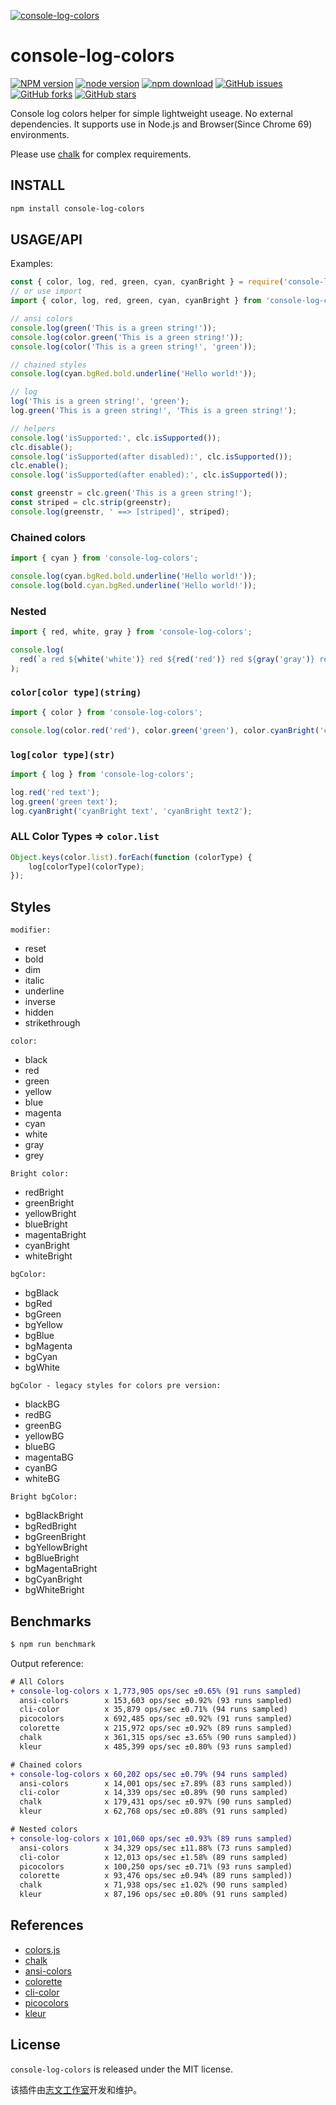 [![console-log-colors](https://nodei.co/npm/console-log-colors.png)][download-url]

# console-log-colors

[![NPM version][npm-badge]][npm-url]
[![node version][node-badge]][node-url]
[![npm download][download-badge]][download-url]
[![GitHub issues][issues-badge]][issues-url]
[![GitHub forks][forks-badge]][forks-url]
[![GitHub stars][stars-badge]][stars-url]

Console log colors helper for simple lightweight useage. No external dependencies. It supports use in Node.js and Browser(Since Chrome 69) environments.

Please use [chalk](https://github.com/chalk/chalk) for complex requirements.

## INSTALL

```bash
npm install console-log-colors
```

## USAGE/API

Examples:

```js
const { color, log, red, green, cyan, cyanBright } = require('console-log-colors');
// or use import
import { color, log, red, green, cyan, cyanBright } from 'console-log-colors';

// ansi colors
console.log(green('This is a green string!'));
console.log(color.green('This is a green string!'));
console.log(color('This is a green string!', 'green'));

// chained styles
console.log(cyan.bgRed.bold.underline('Hello world!'));

// log
log('This is a green string!', 'green');
log.green('This is a green string!', 'This is a green string!');

// helpers
console.log('isSupported:', clc.isSupported());
clc.disable();
console.log('isSupported(after disabled):', clc.isSupported());
clc.enable();
console.log('isSupported(after enabled):', clc.isSupported());

const greenstr = clc.green('This is a green string!');
const striped = clc.strip(greenstr);
console.log(greenstr, ' ==> [striped]', striped);
```

### Chained colors

```js
import { cyan } from 'console-log-colors';

console.log(cyan.bgRed.bold.underline('Hello world!'));
console.log(bold.cyan.bgRed.underline('Hello world!'));
```

### Nested

```js
import { red, white, gray } from 'console-log-colors';

console.log(
  red(`a red ${white('white')} red ${red('red')} red ${gray('gray')} red ${red('red')} red ${red('red')}`)
);
```

### `color[color type](string)`

```js
import { color } from 'console-log-colors';

console.log(color.red('red'), color.green('green'), color.cyanBright('cyanBright'));
```

### `log[color type](str)`

```js
import { log } from 'console-log-colors';

log.red('red text');
log.green('green text');
log.cyanBright('cyanBright text', 'cyanBright text2');
```

### ALL Color Types => `color.list`

```js
Object.keys(color.list).forEach(function (colorType) {
    log[colorType](colorType);
});
```

## Styles

`modifier:`

* reset
* bold
* dim
* italic
* underline
* inverse
* hidden
* strikethrough

`color:`

* black
* red
* green
* yellow
* blue
* magenta
* cyan
* white
* gray
* grey

`Bright color:`

* redBright
* greenBright
* yellowBright
* blueBright
* magentaBright
* cyanBright
* whiteBright

`bgColor:`

* bgBlack
* bgRed
* bgGreen
* bgYellow
* bgBlue
* bgMagenta
* bgCyan
* bgWhite

`bgColor - legacy styles for colors pre version:`

* blackBG
* redBG
* greenBG
* yellowBG
* blueBG
* magentaBG
* cyanBG
* whiteBG

`Bright bgColor:`

* bgBlackBright
* bgRedBright
* bgGreenBright
* bgYellowBright
* bgBlueBright
* bgMagentaBright
* bgCyanBright
* bgWhiteBright

## Benchmarks

```bash
$ npm run benchmark
```

Output reference:

```diff
# All Colors
+ console-log-colors x 1,773,905 ops/sec ±0.65% (91 runs sampled)
  ansi-colors        x 153,603 ops/sec ±0.92% (93 runs sampled)
  cli-color          x 35,879 ops/sec ±0.71% (94 runs sampled)
  picocolors         x 692,485 ops/sec ±0.92% (91 runs sampled)
  colorette          x 215,972 ops/sec ±0.92% (89 runs sampled)
  chalk              x 361,315 ops/sec ±3.65% (90 runs sampled))
  kleur              x 485,399 ops/sec ±0.80% (93 runs sampled)

# Chained colors
+ console-log-colors x 60,202 ops/sec ±0.79% (94 runs sampled)
  ansi-colors        x 14,001 ops/sec ±7.89% (83 runs sampled))
  cli-color          x 14,339 ops/sec ±0.89% (90 runs sampled)
  chalk              x 179,431 ops/sec ±0.97% (90 runs sampled)
  kleur              x 62,768 ops/sec ±0.88% (91 runs sampled)

# Nested colors
+ console-log-colors x 101,060 ops/sec ±0.93% (89 runs sampled)
  ansi-colors        x 34,329 ops/sec ±11.88% (73 runs sampled)
  cli-color          x 12,013 ops/sec ±1.58% (89 runs sampled)
  picocolors         x 100,250 ops/sec ±0.71% (93 runs sampled)
  colorette          x 93,476 ops/sec ±0.94% (89 runs sampled))
  chalk              x 71,938 ops/sec ±1.02% (90 runs sampled)
  kleur              x 87,196 ops/sec ±0.80% (91 runs sampled)
```

## References

- [colors.js](https://github.com/Marak/colors.js)
- [chalk](https://github.com/chalk/chalk)
- [ansi-colors](https://github.com/doowb/ansi-colors)
- [colorette](https://github.com/jorgebucaran/colorette)
- [cli-color](https://github.com/medikoo/cli-color)
- [picocolors](https://github.com/alexeyraspopov/picocolors)
- [kleur](https://github.com/lukeed/kleur)

## License

`console-log-colors` is released under the MIT license.

该插件由[志文工作室](https://lzw.me)开发和维护。

[stars-badge]: https://img.shields.io/github/stars/lzwme/console-log-colors.svg
[stars-url]: https://github.com/lzwme/console-log-colors/stargazers
[forks-badge]: https://img.shields.io/github/forks/lzwme/console-log-colors.svg
[forks-url]: https://github.com/lzwme/console-log-colors/network
[issues-badge]: https://img.shields.io/github/issues/lzwme/console-log-colors.svg
[issues-url]: https://github.com/lzwme/console-log-colors/issues
[npm-badge]: https://img.shields.io/npm/v/console-log-colors.svg?style=flat-square
[npm-url]: https://npmjs.com/package/console-log-colors
[node-badge]: https://img.shields.io/badge/node.js-%3E=_4.0.0-green.svg?style=flat-square
[node-url]: https://nodejs.org/download/
[download-badge]: https://img.shields.io/npm/dm/console-log-colors.svg?style=flat-square
[download-url]: https://npmjs.com/package/console-log-colors
[bundlephobia-url]: https://bundlephobia.com/result?p=console-log-colors
[bundlephobia-badge]: https://badgen.net/bundlephobia/minzip/console-log-colors
